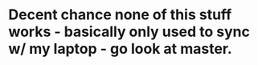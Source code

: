 # Decent chance none of this stuff works - basically only used to sync w/ my laptop - go look at master.